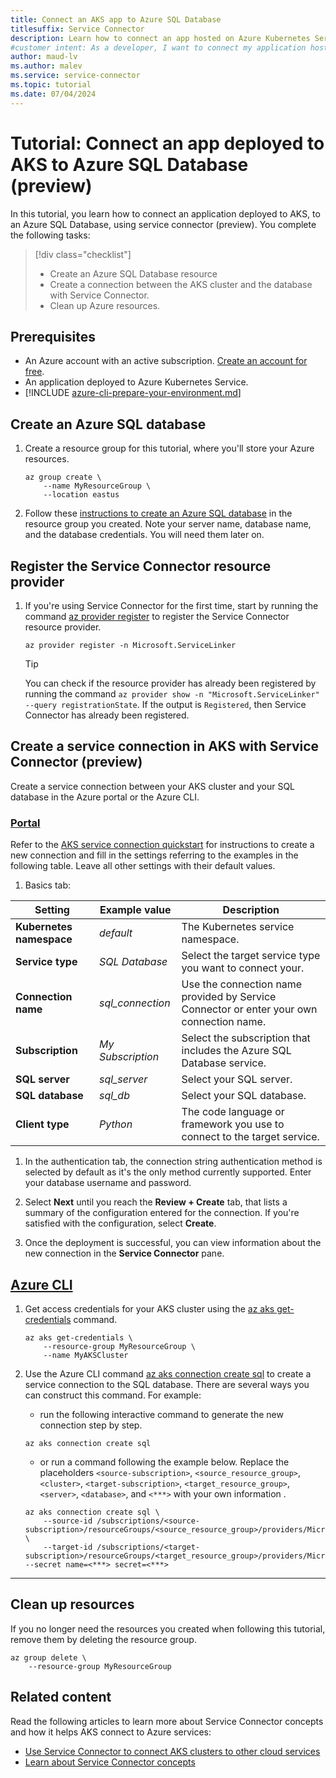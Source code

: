 ```yaml
---
title: Connect an AKS app to Azure SQL Database
titlesuffix: Service Connector
description: Learn how to connect an app hosted on Azure Kubernetes Service (AKS) to Microsoft Azure SQL Database.
#customer intent: As a developer, I want to connect my application hosted on AKS to Azure SQL Database.
author: maud-lv
ms.author: malev
ms.service: service-connector
ms.topic: tutorial
ms.date: 07/04/2024
---
```


# Tutorial: Connect an app deployed to AKS to Azure SQL Database (preview)

In this tutorial, you learn how to connect an application deployed to AKS, to an Azure SQL Database, using service connector (preview). You complete the following tasks:

> [!div class="checklist"]
> * Create an Azure SQL Database resource
> * Create a connection between the AKS cluster and the database with Service Connector.
> * Clean up Azure resources.

## Prerequisites

* An Azure account with an active subscription. [Create an account for free](https://azure.microsoft.com/free/).
* An application deployed to Azure Kubernetes Service.
* [!INCLUDE [azure-cli-prepare-your-environment.md](~/reusable-content/azure-cli/azure-cli-prepare-your-environment-no-header.md)]

## Create an Azure SQL database

1. Create a resource group for this tutorial, where you'll store your Azure resources.

    ```azurecli-interactive
    az group create \
        --name MyResourceGroup \
        --location eastus
    ```

1. Follow these [instructions to create an Azure SQL database](/azure/azure-sql/database/single-database-create-quickstart.md#create-a-single-database) in the resource group you created. Note your server name, database name, and the database credentials. You will need them later on.

## Register the Service Connector resource provider

1. If you're using Service Connector for the first time, start by running the command [az provider register](/cli/azure/provider#az-provider-register) to register the Service Connector resource provider.

   ```azurecli
   az provider register -n Microsoft.ServiceLinker
   ```

   > [!TIP]
   > You can check if the resource provider has already been registered by running the command  `az provider show -n "Microsoft.ServiceLinker" --query registrationState`. If the output is `Registered`, then Service Connector has already been registered.

<!-- check if registering RP is still necessary-->

## Create a service connection in AKS with Service Connector (preview)

Create a service connection between your AKS cluster and your SQL database in the Azure portal or the Azure CLI.

### [Portal](#tab/azure-portal)

Refer to the [AKS service connection quickstart](quickstart-portal-aks-connection.md) for instructions to create a new connection and fill in the settings referring to the examples in the following table. Leave all other settings with their default values.

1. Basics tab:

| Setting                  | Example value     | Description                                                                              |
|--------------------------|-------------------|------------------------------------------------------------------------------------------|
| **Kubernetes namespace** | *default*         | The Kubernetes service namespace.                                                        |
| **Service type**         | *SQL Database*    | Select the target service type you want to connect your.                                 |
| **Connection name**      | *sql_connection*  | Use the connection name provided by Service Connector or enter your own connection name. |
| **Subscription**         | *My Subscription* | Select the subscription that includes the Azure SQL Database service.                    |
| **SQL server**           | *sql_server*      | Select your SQL server.                                                                  |
| **SQL database**         | *sql_db*          | Select your SQL database.                                                                |
| **Client type**          | *Python*          | The code language or framework you use to connect to the target service.                 |

1. In the authentication tab, the connection string authentication method is selected by default as it's the only method currently supported. Enter your database username and password.

1. Select **Next** until you reach the **Review + Create** tab, that lists a summary of the configuration entered for the connection. If you're satisfied with the configuration, select **Create**.

1. Once the deployment is successful, you can view information about the new connection in the **Service Connector** pane.

## [Azure CLI](#tab/azure-cli)

1. Get access credentials for your AKS cluster using the [az aks get-credentials](/cli/azure/aks#az-aks-get-credentials) command.

    ```azurecli-interactive
    az aks get-credentials \
        --resource-group MyResourceGroup \
        --name MyAKSCluster
    ```

1. Use the Azure CLI command [az aks connection create sql](/cli/azure/aks/connection/create#az-aks-connection-create-sql) to create a service connection to the SQL database. There are several ways you can construct this command. For example:
    
    -  run the following interactive command to generate the new connection step by step.
    
    ```azurecli
    az aks connection create sql
    ```
    
    - or run a command following the example below. Replace the placeholders `<source-subscription>`, `<source_resource_group>`, `<cluster>`, `<target-subscription>`, `<target_resource_group>`, `<server>`, `<database>`, and `<***>` with your own information .
    
    ```azurecli
    az aks connection create sql \
        --source-id /subscriptions/<source-subscription>/resourceGroups/<source_resource_group>/providers/Microsoft.ContainerService/managedClusters/<cluster> \
        --target-id /subscriptions/<target-subscription>/resourceGroups/<target_resource_group>/providers/Microsoft.Sql/servers/<server>/databases/<database> --secret name=<***> secret=<***>
    ```

---

## Clean up resources

If you no longer need the resources you created when following this tutorial, remove them by deleting the resource group.

```azurecli-interactive
az group delete \
    --resource-group MyResourceGroup
```

## Related content

Read the following articles to learn more about Service Connector concepts and how it helps AKS connect to Azure services:

* [Use Service Connector to connect AKS clusters to other cloud services](./how-to-use-service-connector-in-aks.md)
* [Learn about Service Connector concepts](./concept-service-connector-internals.md)
